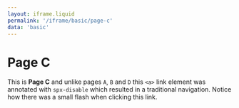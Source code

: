 ```yaml
---
layout: iframe.liquid
permalink: '/iframe/basic/page-c'
data: 'basic'
---
```


# Page C

This is **Page C** and unlike pages `A`, `B` and `D` this `<a>` link element was annotated with `spx-disable` which resulted in a traditional navigation. Notice how there was a small flash when clicking this link.

